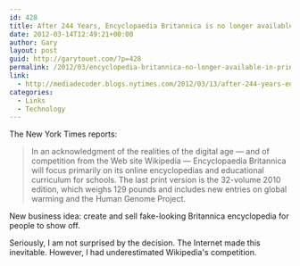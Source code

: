 ```yaml
---
id: 428
title: After 244 Years, Encyclopaedia Britannica is no longer available in print
date: 2012-03-14T12:49:21+00:00
author: Gary
layout: post
guid: http://garytouet.com/?p=428
permalink: /2012/03/encyclopedia-britannica-no-longer-available-in-print/
link:
  - http://mediadecoder.blogs.nytimes.com/2012/03/13/after-244-years-encyclopaedia-britannica-stops-the-presses/
categories:
  - Links
  - Technology
---
```


The New York Times reports:
<blockquote>In an acknowledgment of the realities of the digital age — and of competition from the Web site Wikipedia — Encyclopaedia Britannica will focus primarily on its online encyclopedias and educational curriculum for schools. The last print version is the 32-volume 2010 edition, which weighs 129 pounds and includes new entries on global warming and the Human Genome Project.</blockquote>

New business idea: create and sell fake-looking Britannica encyclopedia for people to show off.

Seriously, I am not surprised by the decision. The Internet made this inevitable. However, I had underestimated Wikipedia's competition.  
